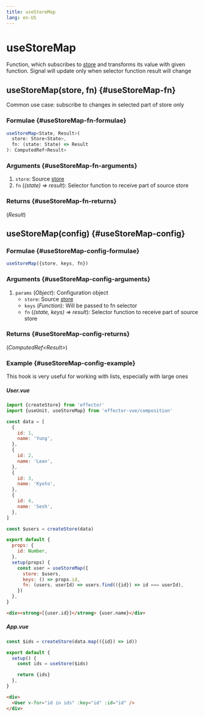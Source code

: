 ```yaml
---
title: useStoreMap
lang: en-US
---
```


# useStoreMap

Function, which subscribes to [store](/api/effector/Store.md) and transforms its value with given function. Signal will update only when selector function result will change

## useStoreMap(store, fn) {#useStoreMap-fn}

Common use case: subscribe to changes in selected part of store only

### Formulae {#useStoreMap-fn-formulae}

```ts
useStoreMap<State, Result>(
  store: Store<State>,
  fn: (state: State) => Result
): ComputedRef<Result>
```

### Arguments {#useStoreMap-fn-arguments}

1. `store`: Source [store](/api/effector/Store.md)
2. `fn` (_(state) => result_): Selector function to receive part of source store

### Returns {#useStoreMap-fn-returns}

(_Result_)

## useStoreMap(config) {#useStoreMap-config}

### Formulae {#useStoreMap-config-formulae}

```ts
useStoreMap({store, keys, fn})
```

### Arguments {#useStoreMap-config-arguments}

1. `params` (_Object_): Configuration object
   - `store`: Source [store](/api/effector/Store.md)
   - `keys` (_Function_): Will be passed to fn selector
   - `fn` (_(state, keys) => result_): Selector function to receive part of source store

### Returns {#useStoreMap-config-returns}

(_ComputedRef<Result\>_)

### Example {#useStoreMap-config-example}

This hook is very useful for working with lists, especially with large ones

##### User.vue

```js
import {createStore} from 'effector'
import {useUnit, useStoreMap} from 'effector-vue/composition'

const data = [
  {
    id: 1,
    name: 'Yung',
  },
  {
    id: 2,
    name: 'Lean',
  },
  {
    id: 3,
    name: 'Kyoto',
  },
  {
    id: 4,
    name: 'Sesh',
  },
]

const $users = createStore(data)

export default {
  props: {
    id: Number,
  },
  setup(props) {
    const user = useStoreMap({
      store: $users,
      keys: () => props.id,
      fn: (users, userId) => users.find(({id}) => id === userId),
    })
  },
}
```

```html
<div><strong>[{user.id}]</strong> {user.name}</div>
```

##### App.vue

```js
const $ids = createStore(data.map(({id}) => id))

export default {
  setup() {
    const ids = useStore($ids)

    return {ids}
  },
}
```

```html
<div>
  <User v-for="id in ids" :key="id" :id="id" />
</div>
```
